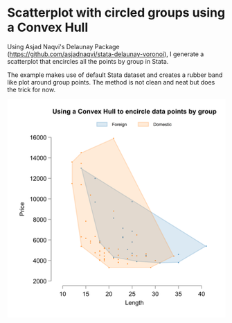 # Scatterplot with circled groups using a Convex Hull

Using Asjad Naqvi's Delaunay Package (https://github.com/asjadnaqvi/stata-delaunay-voronoi), I generate a scatterplot that encircles all the points by group in Stata. 

The example makes use of default Stata dataset and creates a rubber band like plot around group points. The method is not clean and neat but does the trick for now.


![alt text](https://github.com/fahad-mirza/scatterplot-with-circled-points-using-convex-hull/raw/main/scatterplot_encircle_convex_hull.png?raw=true)
